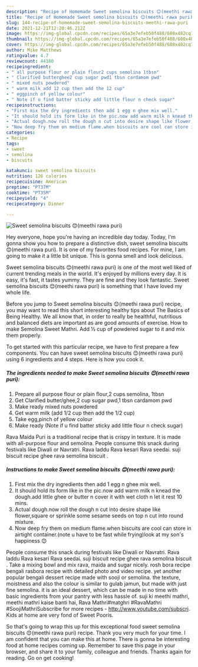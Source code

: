 ```yaml
---
description: "Recipe of Homemade Sweet semolina biscuits 😊(meethi rawa puri)"
title: "Recipe of Homemade Sweet semolina biscuits 😊(meethi rawa puri)"
slug: 144-recipe-of-homemade-sweet-semolina-biscuits-meethi-rawa-puri
date: 2021-12-21T12:20:46.212Z
image: https://img-global.cpcdn.com/recipes/65a3e7efeb50f488/680x482cq70/sweet-semolina-biscuits-😊meethi-rawa-puri-recipe-main-photo.jpg
thumbnail: https://img-global.cpcdn.com/recipes/65a3e7efeb50f488/680x482cq70/sweet-semolina-biscuits-😊meethi-rawa-puri-recipe-main-photo.jpg
cover: https://img-global.cpcdn.com/recipes/65a3e7efeb50f488/680x482cq70/sweet-semolina-biscuits-😊meethi-rawa-puri-recipe-main-photo.jpg
author: Mike Matthews
ratingvalue: 4.7
reviewcount: 44180
recipeingredient:
- " all purpose flour or plain flour2 cups semolina 1tbsn"
- " Clarified butterghee2 cup sugar pwd1 tbsn cardamom pwd"
- " mixed nuts powdered"
- " warm milk add 12 cup then add the 12 cup"
- " eggpinch of yellow colour"
- " Note if u find batter sticky add little flour n check sugar"
recipeinstructions:
- "First mix the dry ingredients then add 1 egg n ghee mix well."
- "It should hold its form like in the pic.now add warm milk n knead the dough.add little ghee or butter n cover it with wet cloth n let it rest 10 mins."
- "Actual dough.now roll the dough n cut into desire shape like flower,square or sprinkle some sesame seeds on top n cut into round mixture."
- "Now deep fry them on medium flame.when biscuits are cool can store in airtight container.(note u have to be fast while frying)look at my son&#39;s happiness 😊"
categories:
- Recipe
tags:
- sweet
- semolina
- biscuits

katakunci: sweet semolina biscuits 
nutrition: 126 calories
recipecuisine: American
preptime: "PT37M"
cooktime: "PT35M"
recipeyield: "4"
recipecategory: Dinner

---
```



![Sweet semolina biscuits 😊(meethi rawa puri)](https://img-global.cpcdn.com/recipes/65a3e7efeb50f488/680x482cq70/sweet-semolina-biscuits-😊meethi-rawa-puri-recipe-main-photo.jpg)

Hey everyone, hope you're having an incredible day today. Today, I'm gonna show you how to prepare a distinctive dish, sweet semolina biscuits 😊(meethi rawa puri). It is one of my favorites food recipes. For mine, I am going to make it a little bit unique. This is gonna smell and look delicious.

Sweet semolina biscuits 😊(meethi rawa puri) is one of the most well liked of current trending meals in the world. It's enjoyed by millions every day. It is easy, it's fast, it tastes yummy. They are fine and they look fantastic. Sweet semolina biscuits 😊(meethi rawa puri) is something that I have loved my whole life.

Before you jump to Sweet semolina biscuits 😊(meethi rawa puri) recipe, you may want to read this short interesting healthy tips about The Basics of Being Healthy. We all know that, in order to really be healthful, nutritious and balanced diets are important as are good amounts of exercise. How to make Semolina Sweet Mathri. Add ½ cup of powdered sugar to it and mix them properly.


To get started with this particular recipe, we have to first prepare a few components. You can have sweet semolina biscuits 😊(meethi rawa puri) using 6 ingredients and 4 steps. Here is how you cook it.

<!--inarticleads1-->

##### The ingredients needed to make Sweet semolina biscuits 😊(meethi rawa puri):

1. Prepare  all purpose flour or plain flour,2 cups semolina, 1tbsn
1. Get  Clarified butter/ghee,2 cup sugar pwd,1 tbsn cardamom pwd
1. Make ready  mixed nuts powdered
1. Get  warm milk (add 1/2 cup then add the 1/2 cup)
1. Take  egg,pinch of yellow colour
1. Make ready  (Note if u find batter sticky add little flour n check sugar)


Rava Maida Puri is a traditional recipe that is crispy in texture. It is made with all-purpose flour and semolina. People consume this snack during festivals like Diwali or Navratri. Rava laddu Rava kesari Rava seedai. suji biscuit recipe ghee rava semolina biscuit . 

<!--inarticleads2-->

##### Instructions to make Sweet semolina biscuits 😊(meethi rawa puri):

1. First mix the dry ingredients then add 1 egg n ghee mix well.
1. It should hold its form like in the pic.now add warm milk n knead the dough.add little ghee or butter n cover it with wet cloth n let it rest 10 mins.
1. Actual dough.now roll the dough n cut into desire shape like flower,square or sprinkle some sesame seeds on top n cut into round mixture.
1. Now deep fry them on medium flame.when biscuits are cool can store in airtight container.(note u have to be fast while frying)look at my son&#39;s happiness 😊


People consume this snack during festivals like Diwali or Navratri. Rava laddu Rava kesari Rava seedai. suji biscuit recipe ghee rava semolina biscuit . Take a mixing bowl and mix rava, maida and sugar nicely. rosh bora recipe bengali rasbora recipe with detailed photo and video recipe. yet another popular bengali dessert recipe made with sooji or semolina. the texture, moistness and also the colour is similar to gulab jamun, but made with just fine semolina. it is an ideal dessert, which can be made in no time with basic ingredients from your pantry with less hassle of. suji ki meethi mathri, meethi mathri kaise banti hai, Rava Mathri#matghri #RavaMathri #SoojiMathriSubscribe for more recipes - http://www.youtube.com/subscri. Kids at home are very fond of Sweet Pooris. 

So that's going to wrap this up for this exceptional food sweet semolina biscuits 😊(meethi rawa puri) recipe. Thank you very much for your time. I am confident that you can make this at home. There is gonna be interesting food at home recipes coming up. Remember to save this page in your browser, and share it to your family, colleague and friends. Thanks again for reading. Go on get cooking!
